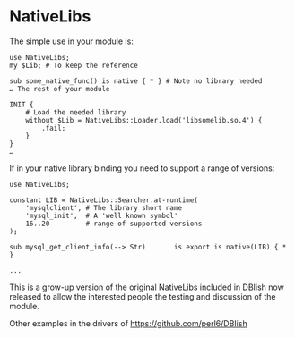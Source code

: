 # NativeLibs

The simple use in your module is:

```perl6
use NativeLibs;
my $Lib; # To keep the reference

sub some_native_func() is native { * } # Note no library needed
… The rest of your module

INIT {
    # Load the needed library
    without $Lib = NativeLibs::Loader.load('libsomelib.so.4') {
        .fail;
    }
}
…
```

If in your native library binding you need to support a range of versions:

```perl6
use NativeLibs;

constant LIB = NativeLibs::Searcher.at-runtime(
    'mysqlclient', # The library short name
    'mysql_init',  # A 'well known symbol'
    16..20	       # range of supported versions
);

sub mysql_get_client_info(--> Str)       is export is native(LIB) { * }

...
```

This is a grow-up version of the original NativeLibs included in DBIish now released
to allow the interested people the testing and discussion of the module.

Other examples in the drivers of https://github.com/perl6/DBIish
